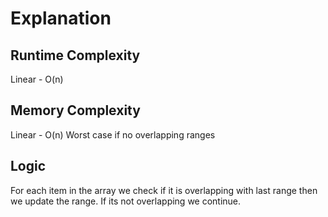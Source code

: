 # Explanation

## Runtime Complexity
Linear -  O(n)

## Memory Complexity
Linear - O(n) Worst case if no overlapping ranges

## Logic
For each item in the array we check if it is overlapping with last range then we update the range.
If its not overlapping we continue.
